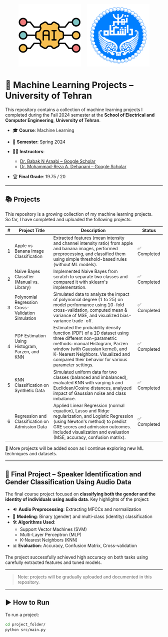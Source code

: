 <p align="center">
  <img src="gear.png" alt="Gear" width="200"/>
  &nbsp;&nbsp;&nbsp;
  <img src="images.png" alt="Banner" width="200"/>
</p>

# 🧠 Machine Learning Projects – University of Tehran

This repository contains a collection of machine learning projects I completed during the Fall 2024 semester at the **School of Electrical and Computer Engineering**, **University of Tehran**.

- 🎓 **Course**: Machine Learning  
- 📅 **Semester**: Spring 2024  
- 👨‍🏫 **Instructors**: 
  - [Dr. Babak N Araabi – Google Scholar](https://scholar.google.com/citations?hl=en&user=FTcata0AAAAJ)
  - [Dr. Mohammad-Reza A. Dehaqani – Google Scholar](https://scholar.google.com/citations?user=HuMGDxIAAAAJ&hl=en)
 
- 🏆 **Final Grade**: 19.75 / 20

---
 ## 📚 Projects

This repository is a growing collection of my machine learning projects.  
So far, I have completed and uploaded the following projects:

| # | Project Title                              | Description                                                                                     | Status       |
|---|-------------------------------------------|-------------------------------------------------------------------------------------------------|--------------|
| 1 | Apple vs Banana Image Classification      | Extracted features (mean intensity and channel intensity ratio) from apple and banana images, performed preprocessing, and classified them using simple threshold-based rules (without ML models). | ✅ Completed |
| 2 | Naive Bayes Classifier (Manual vs. Library) | Implemented Naive Bayes from scratch to separate two classes and compared it with sklearn's implementation. | ✅ Completed |
| 3 | Polynomial Regression Cross-Validation Simulation | Simulated data to analyze the impact of polynomial degree (1 to 25) on model performance using 10-fold cross-validation, computed mean & variance of MSE, and visualized bias-variance trade-off. | ✅ Completed |
| 4 | PDF Estimation Using Histogram, Parzen, and KNN | Estimated the probability density function (PDF) of a 1D dataset using three different non-parametric methods: manual Histogram, Parzen window (with Gaussian kernel), and K-Nearest Neighbors. Visualized and compared their behavior for various parameter settings. | ✅ Completed |
| 5 | KNN Classification on Synthetic Data      | Simulated uniform data for two classes (balanced and imbalanced), evaluated KNN with varying `k` and Euclidean/Cosine distances, analyzed impact of Gaussian noise and class imbalance. | ✅ Completed |
| 6 | Regression and Classification on Admission Data | Applied Linear Regression (normal equation), Lasso and Ridge regularization, and Logistic Regression (using Newton's method) to predict GRE scores and admission outcomes. Included visualization and evaluation (MSE, accuracy, confusion matrix). | ✅ Completed |

🚀 More projects will be added soon as I continue exploring new ML techniques and datasets.

---

## 🚀 Final Project – Speaker Identification and Gender Classification Using Audio Data

The final course project focused on **classifying both the gender and the identity of individuals using audio data**. Key highlights of the project:

- 🔉 **Audio Preprocessing**: Extracting MFCCs and normalization  
- 🧪 **Modeling**: Binary (gender) and multi-class (identity) classification  
- 🛠 **Algorithms Used**:  
  - Support Vector Machines (SVM)  
  - Multi-Layer Perceptron (MLP)  
  - K-Nearest Neighbors (KNN)  
- 📊 **Evaluation**: Accuracy, Confusion Matrix, Cross-validation  

The project successfully achieved high accuracy on both tasks using carefully extracted features and tuned models.

---


> Note: projects will be gradually uploaded and documented in this repository.

---
## ▶️ How to Run

To run a project:

```bash
cd project_folder/
python src/main.py